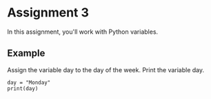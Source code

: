 # Assignment 3

In this assignment, you'll work with Python variables.

## Example

Assign the variable day to the day of the week.  Print the variable day.

```
day = "Monday"
print(day)
```
